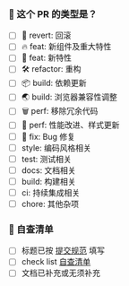 <!--
首先，感谢你的贡献！😄

上车请提交至 preview1 分支，其余可提交至 master 分支，在维护者审核通过后会合并。
请确保填写以下 pull request 的信息，谢谢！~
-->

### 🤔 这个 PR 的类型是？

- [ ] 💊 revert: 回滚
- [ ] 🔥 feat: 新组件及重大特性
- [ ] 🌟 feat: 新特性
- [ ] 🛠 refactor: 重构
- [ ] 📦 build: 依赖更新
- [ ] 🌏 build: 浏览器兼容性调整
- [ ] 🗑 perf: 移除冗余代码
- [ ] 🧊 perf: 性能改进、样式更新
- [ ] 🐞 fix: Bug 修复
- [ ] style: 编码风格相关
- [ ] test: 测试相关
- [ ] docs: 文档相关
- [ ] build: 构建相关
- [ ] ci: 持续集成相关
- [ ] chore: 其他杂项

### 📝 自查清单

- [ ] 标题已按 [提交规范](https://github.com/BangWork/ones-design/blob/main/CONTRIBUTING.md#%E6%8F%90%E4%BA%A4%E8%A7%84%E8%8C%83) 填写
- [ ] check list [自查清单](https://our.ones.pro/wiki/#/team/RDjYMhKq/space/BzU9noyk/page/DMTwPjkD)
- [ ] 文档已补充或无须补充
